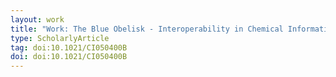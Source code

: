 ```yaml
---
layout: work
title: "Work: The Blue Obelisk - Interoperability in Chemical Informatics"
type: ScholarlyArticle
tag: doi:10.1021/CI050400B
doi: doi:10.1021/CI050400B
---
```

